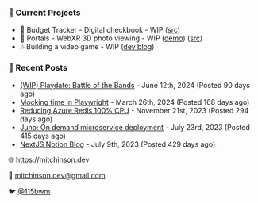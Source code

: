 ### 📌 Current Projects
- 💸 Budget Tracker - Digital checkbook - WIP ([src](https://github.com/bmitchinson/budget-entry))
- 📸 Portals - WebXR 3D photo viewing - WIP ([demo](https://portals.mitchinson.dev/)) ([src](https://github.com/bmitchinson/vr-jpg-viewer-webxr))
- 🎶 Building a video game - WIP ([dev blog](https://blog.mitchinson.dev/playdate-dev-one))

### 📝 Recent Posts

- [(WIP) Playdate: Battle of the Bands](https://blog.mitchinson.dev/playdate-dev-one) - June 12th, 2024 (Posted 90 days ago)
- [Mocking time in Playwright](https://blog.mitchinson.dev/playwright-mock-time) - March 26th, 2024 (Posted 168 days ago)
- [Reducing Azure Redis 100% CPU](https://blog.mitchinson.dev/redis-cpu) - November 21st, 2023 (Posted 294 days ago)
- [Juno: On demand microservice deployment](https://blog.mitchinson.dev/juno) - July 23rd, 2023 (Posted 415 days ago)
- [NextJS Notion Blog](https://blog.mitchinson.dev/blog-2023) - July 9th, 2023 (Posted 429 days ago)

🌐 https://mitchinson.dev

💌 mitchinson.dev@gmail.com

🐦 [@115bwm](https://twitter.com/115bwm)
